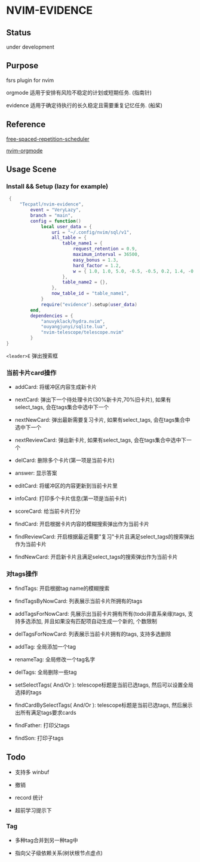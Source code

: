 # NVIM-EVIDENCE

## Status

under development

## Purpose

fsrs plugin for nvim

orgmode 适用于安排有风险不稳定的计划或短期任务. (指南针)

evidence 适用于确定待执行的长久稳定且需要重复记忆任务. (船桨)

## Reference

[free-spaced-repetition-scheduler](https://github.com/open-spaced-repetition/free-spaced-repetition-scheduler)

[nvim-orgmode](https://github.com/nvim-orgmode/orgmode)

## Usage Scene

### Install && Setup (lazy for example) 

```lua
 {
     "Tecpatl/nvim-evidence",
         event = "VeryLazy",
         branch = "main",
         config = function()
             local user_data = {
                 uri = "~/.config/nvim/sql/v1",
                 all_table = {
                     table_name1 = {
                         request_retention = 0.9,
                         maximum_interval = 36500,
                         easy_bonus = 1.3,
                         hard_factor = 1.2,
                         w = { 1.0, 1.0, 5.0, -0.5, -0.5, 0.2, 1.4, -0.12, 0.8, 2.0, -0.2, 0.2, 1.0 },
                     },
                     table_name2 = {},
                 },
                 now_table_id = "table_name1",
             }
             require("evidence").setup(user_data)
         end,
         dependencies = {
             "anuvyklack/hydra.nvim",
             "ouyangjunyi/sqlite.lua",
             "nvim-telescope/telescope.nvim"
         }
}
```

`<leader>E` 弹出搜索框

### 当前卡片card操作   

- addCard: 将缓冲区内容生成新卡片

- nextCard: 弹出下一个待处理卡片(30%新卡片,70%旧卡片), 如果有select_tags, 会在tags集合中选中下一个

- nextNewCard: 弹出最新需要复习卡片, 如果有select_tags, 会在tags集合中选中下一个

- nextReviewCard: 弹出新卡片, 如果有select_tags, 会在tags集合中选中下一个

- delCard: 删除多个卡片(第一项是当前卡片)

- answer: 显示答案

- editCard:  将缓冲区的内容更新到当前卡片里

- infoCard:  打印多个卡片信息(第一项是当前卡片)

- scoreCard:  给当前卡片打分

- findCard:  开启根据卡片内容的模糊搜索弹出作为当前卡片

- findReviewCard:  开启根据最近需要"复习"卡片且满足select_tags的搜索弹出作为当前卡片

- findNewCard:  开启新卡片且满足select_tags的搜索弹出作为当前卡片

### 对tags操作 

- findTags:  开启根据tag name的模糊搜索

- findTagsByNowCard:  列表展示当前卡片所拥有的tags 

- addTagsForNowCard:  先展示出当前卡片拥有所有(todo非直系亲缘)tags, 支持多选添加, 并且如果没有匹配项自动生成一个新的, 个数限制

- delTagsForNowCard:  列表展示当前卡片拥有的tags, 支持多选删除 

- addTag:  全局添加一个tag

- renameTag:  全局修改一个tag名字

- delTags:  全局删除一些tag

- setSelectTags( And/Or ): telescope标题是当前已选tags, 然后可以设置全局选择的tags

- findCardBySelectTags( And/Or ): telescope标题是当前已选tags, 然后展示出所有满足tags要求cards

- findFather: 打印父tags 

- findSon: 打印子tags

## Todo

- 支持多 winbuf

- 撤销

- record 统计

- 超前学习提示下

### Tag

- 多种tag合并到另一种tag中

- 指向父子级依赖关系(树状根节点虚点)

